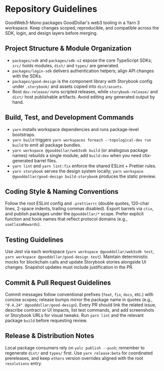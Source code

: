 # Repository Guidelines

GoodWeb3-Mono packages GoodDollar's web3 tooling in a Yarn 3 workspace. Keep changes scoped, reproducible, and compatible across the SDK, login, and design layers before merging.

## Project Structure & Module Organization
- `packages/sdk` and `packages/sdk-v2` expose the core TypeScript SDKs; `src/` holds modules, `dist/` and `types/` are generated.
- `packages/login-sdk` delivers authentication helpers; align API changes with the SDKs.
- `packages/good-design` is the component library with Storybook config under `.storybook/` and assets copied into `dist/assets`.
- Root `dev-release/` runs scripted releases, while `storybook-release/` and `dist/` host publishable artifacts. Avoid editing any generated output by hand.

## Build, Test, and Development Commands
- `yarn` installs workspace dependencies and runs package-level bootstraps.
- `yarn build` triggers `yarn workspaces foreach --topological-dev run build` to emit all package bundles.
- `yarn workspace @gooddollar/web3sdk build` (or analogous package names) rebuilds a single module; add `build:dev` when you need ctix-generated barrel files.
- `yarn lint` and `yarn lint:fix` enforce the shared ESLint + Prettier rules.
- `yarn storybook` serves the design system locally; `yarn workspace @gooddollar/good-design build-storybook` produces the static preview.

## Coding Style & Naming Conventions
Follow the root ESLint config and `.prettierrc` (double quotes, 120-char lines, 2-space indents, trailing commas disabled). Export barrels via `ctix`, and publish packages under the `@gooddollar/*` scope. Prefer explicit function and hook names that reflect protocol domains (e.g., `useClaimRewards`).

## Testing Guidelines
Use Jest via each workspace (`yarn workspace @gooddollar/web3sdk test`, `yarn workspace @gooddollar/good-design test`). Maintain deterministic mocks for blockchain calls and update Storybook stories alongside UI changes. Snapshot updates must include justification in the PR.

## Commit & Pull Request Guidelines
Commit messages follow conventional prefixes (`feat`, `fix`, `docs`, etc.) with concise scopes; release bumps mirror the package name in quotes (e.g., `"0.4.24" @gooddollar/good-design`). Every PR should link the related issue, describe contract or UI impacts, list test commands, and add screenshots or Storybook URLs for visual tweaks. Run `yarn lint` and the relevant package `build` before requesting review.

## Release & Distribution Notes
Local package consumers rely on `yalc publish --push`; remember to regenerate `dist/` and `types/` first. Use `yarn release:beta` for coordinated prereleases, and keep `ethers` version overrides aligned with the root `resolutions` entry.

